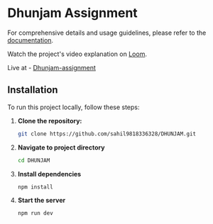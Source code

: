 # Dhunjam Assignment


For comprehensive details and usage guidelines, please refer to the [documentation](https://www.notion.so/DHUN-JAM-ASSIGNMENT-6f5e9cdfe2194fc280ea32b704d94ddc?pvs=4).

Watch the project's video explanation on [Loom](https://www.loom.com/share/39e59071d3654c34aba7363a8d476e93?sid=1fc5b491-318b-4673-8cce-74bad38b6698).

Live at - [Dhunjam-assignment](https://dhunham-assignment.netlify.app/)

## Installation

To run this project locally, follow these steps:

1. **Clone the repository:**
   ```bash
   git clone https://github.com/sahil9818336328/DHUNJAM.git

2. **Navigate to project directory**
   ```bash
   cd DHUNJAM
   
3. **Install dependencies**
   ```bash
   npm install

4. **Start the server**      
   ```bash
   npm run dev
